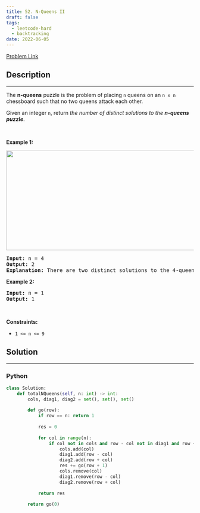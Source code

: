 ```yaml
---
title: 52. N-Queens II
draft: false
tags: 
  - leetcode-hard
  - backtracking
date: 2022-06-05
---
```


[Problem Link](https://leetcode.com/problems/n-queens-ii/)

## Description

---
<p>The <strong>n-queens</strong> puzzle is the problem of placing <code>n</code> queens on an <code>n x n</code> chessboard such that no two queens attack each other.</p>

<p>Given an integer <code>n</code>, return <em>the number of distinct solutions to the&nbsp;<strong>n-queens puzzle</strong></em>.</p>

<p>&nbsp;</p>
<p><strong class="example">Example 1:</strong></p>
<img alt="" src="https://assets.leetcode.com/uploads/2020/11/13/queens.jpg" style="width: 600px; height: 268px;" />
<pre>
<strong>Input:</strong> n = 4
<strong>Output:</strong> 2
<strong>Explanation:</strong> There are two distinct solutions to the 4-queens puzzle as shown.
</pre>

<p><strong class="example">Example 2:</strong></p>

<pre>
<strong>Input:</strong> n = 1
<strong>Output:</strong> 1
</pre>

<p>&nbsp;</p>
<p><strong>Constraints:</strong></p>

<ul>
	<li><code>1 &lt;= n &lt;= 9</code></li>
</ul>


## Solution

---
### Python
``` py title='n-queens-ii'
class Solution:
    def totalNQueens(self, n: int) -> int:
        cols, diag1, diag2 = set(), set(), set()
        
        def go(row):
            if row == n: return 1
            
            res = 0
            
            for col in range(n):
                if col not in cols and row - col not in diag1 and row + col not in diag2:
                    cols.add(col)
                    diag1.add(row - col)
                    diag2.add(row + col)
                    res += go(row + 1)
                    cols.remove(col)
                    diag1.remove(row - col)
                    diag2.remove(row + col)
            
            return res
        
        return go(0)
```

